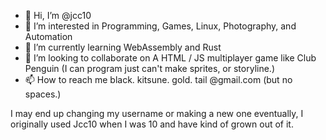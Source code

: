 - 👋 Hi, I’m @jcc10
- 👀 I’m interested in Programming, Games, Linux, Photography, and Automation
- 🌱 I’m currently learning WebAssembly and Rust
- 💞️ I’m looking to collaborate on A HTML / JS multiplayer game like Club Penguin (I can program just can't make sprites, or storyline.)
- 📫 How to reach me black. kitsune. gold. tail @gmail.com (but no spaces.)

I may end up changing my username or making a new one eventually, I originally used Jcc10 when I was 10 and have kind of grown out of it.

<!---
jcc10/jcc10 is a ✨ special ✨ repository because its `README.md` (this file) appears on your GitHub profile.
You can click the Preview link to take a look at your changes.
--->
